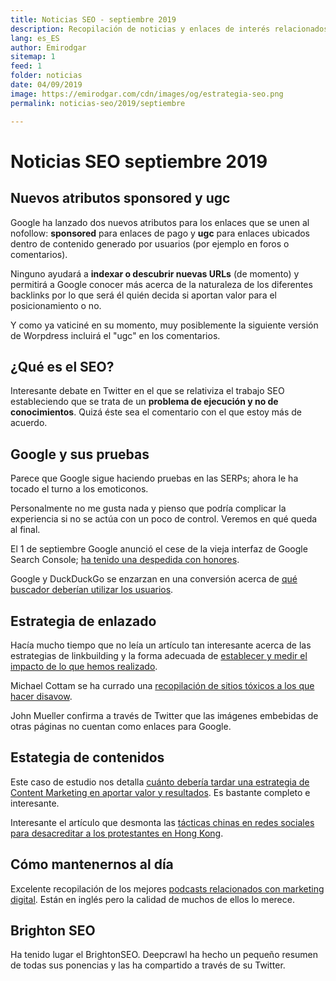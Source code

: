 ```yaml
---
title: Noticias SEO - septiembre 2019
description: Recopilación de noticias y enlaces de interés relacionados con el SEO y Marketing digital
lang: es_ES
author: Emirodgar
sitemap: 1
feed: 1
folder: noticias
date: 04/09/2019
image: https://emirodgar.com/cdn/images/og/estrategia-seo.png
permalink: noticias-seo/2019/septiembre

---
```


# Noticias SEO septiembre 2019

## Nuevos atributos sponsored y ugc

Google ha lanzado dos nuevos atributos para los enlaces que se unen al nofollow: **sponsored** para enlaces de pago y **ugc** para enlaces ubicados dentro de contenido generado por usuarios (por ejemplo en foros o comentarios).

<amp-twitter 
  width="375"
  height="472"
  layout="responsive"
  data-tweetid="1171460946037858304">
</amp-twitter>

Ninguno ayudará a **indexar o descubrir nuevas URLs** (de momento) y permitirá a Google conocer más acerca de la naturaleza de los diferentes backlinks por lo que será él quién decida si aportan valor para el posicionamiento o no.

Y como ya vaticiné en su momento, muy posiblemente la siguiente versión de Worpdress incluirá el "ugc" en los comentarios.

<amp-twitter 
  width="375"
  height="472"
  layout="responsive"
  data-tweetid="1171488591748296705">
</amp-twitter>

## ¿Qué es el SEO?

Interesante debate en Twitter en el que se relativiza el trabajo SEO estableciendo que se trata de un **problema de ejecución y no de conocimientos**. Quizá éste sea el comentario con el que estoy más de acuerdo.

<amp-twitter 
  width="375"
  height="472"
  layout="responsive"
  data-tweetid="1169070009366142976">
</amp-twitter>

## Google y sus pruebas

Parece que Google sigue haciendo pruebas en las SERPs; ahora le ha tocado el turno a los emoticonos.

<amp-twitter 
  width="375"
  height="472"
  layout="responsive"
  data-tweetid="1167034736276996096">
</amp-twitter>

Personalmente no me gusta nada y pienso que podría complicar la experiencia si no se actúa con un poco de control. Veremos en qué queda al final.

El 1 de septiembre Google anunció el cese de la vieja interfaz de Google Search Console; [ha tenido una despedida con honores](https://webmasters.googleblog.com/2019/09/goodbye-old-search-console.html?).

Google y DuckDuckGo se enzarzan en una conversión acerca de [qué buscador deberían utilizar los usuarios](https://www.seroundtable.com/google-to-duckduckgo-bias-28135.html). 

## Estrategia de enlazado

Hacía mucho tiempo que no leía un artículo tan interesante acerca de las estrategias de linkbuilding y la forma adecuada de [establecer y medir el impacto de lo que hemos realizado](http://www.blindfiveyearold.com/the-invisible-attribution-model-of-link-acquisition).

Michael Cottam se ha currado una [recopilación de sitios tóxicos a los que hacer disavow](https://www.michaelcottam.com/negative-seo-disavow-list/).

John Mueller confirma a través de Twitter que las imágenes embebidas de otras páginas no cuentan como enlaces para Google.

<amp-twitter 
  width="375"
  height="472"
  layout="responsive"
  data-tweetid="1177165732427247621">
</amp-twitter>

## Estategia de contenidos

Este caso de estudio nos detalla [cuánto debería tardar una estrategia de Content Marketing en aportar valor y resultados](https://growandconvert.com/content-marketing/how-long-does-it-take-for-content-marketing-to-work/). Es bastante completo e interesante.

Interesante el artículo que desmonta las [tácticas chinas en redes sociales para desacreditar a los protestantes en Hong Kong](https://www.nytimes.com/interactive/2019/09/18/world/asia/hk-twitter.html).

## Cómo mantenernos al día

Excelente recopilación de los mejores [podcasts relacionados con marketing digital](https://cypressnorth.com/47-best-digital-marketing-podcasts/). Están en inglés pero la calidad de muchos de ellos lo merece.

## Brighton SEO

Ha tenido lugar el BrightonSEO. Deepcrawl ha hecho un pequeño resumen de todas sus ponencias y las ha compartido a través de su Twitter.

<amp-twitter 
  width="375"
  height="472"
  layout="responsive"
  data-tweetid="1173535267493425152">
</amp-twitter>

<!--stackedit_data:
eyJoaXN0b3J5IjpbLTE4MzE0NzM2ODMsLTE3NDIwNjA1MTUsMT
IyNjgxOTI3MSwtODEwODcwMjAzLDU1NDg1NjM4NywtMjEyNTc2
NzgwOCw0OTA1ODcwMDksLTEwNTUzMDM1MzEsLTk2NTY2MTM2MS
wyMDQ0NjAwMTg0LDEyNTY1MjQwNDAsMTAzODA0NjAwNywzNDYx
NDk4NjksMTA5NTYyNjU2Nl19
-->
